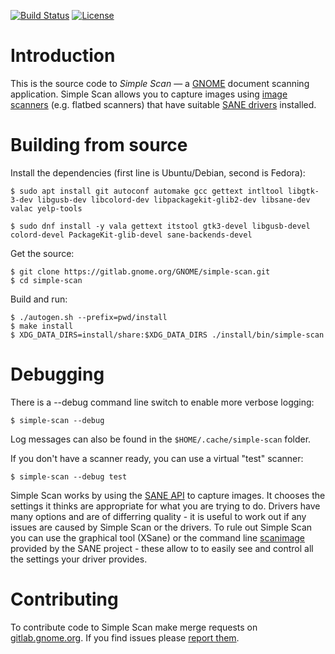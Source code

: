 [![Build Status](https://gitlab.gnome.org/GNOME/simple-scan/badges/gnome-3-20/build.svg)](https://gitlab.gnome.org/GNOME/simple-scan/pipelines)
[![License](https://img.shields.io/badge/License-GPL%20v3-blue.svg)](https://gitlab.gnome.org/GNOME/simple-scan/blob/gnome-3-20/COPYING)

# Introduction

This is the source code to *Simple Scan* — a [GNOME](https://www.gnome.org/)
document scanning application. Simple Scan allows you to capture images using
[image scanners](https://en.wikipedia.org/wiki/Image_scanner) (e.g. flatbed
scanners) that have suitable [SANE drivers](http://sane-project.org/) installed.

# Building from source

Install the dependencies (first line is Ubuntu/Debian, second is Fedora):
```
$ sudo apt install git autoconf automake gcc gettext intltool libgtk-3-dev libgusb-dev libcolord-dev libpackagekit-glib2-dev libsane-dev valac yelp-tools
```
```
$ sudo dnf install -y vala gettext itstool gtk3-devel libgusb-devel colord-devel PackageKit-glib-devel sane-backends-devel
```

Get the source:
```
$ git clone https://gitlab.gnome.org/GNOME/simple-scan.git
$ cd simple-scan
```

Build and run:
```
$ ./autogen.sh --prefix=pwd/install
$ make install
$ XDG_DATA_DIRS=install/share:$XDG_DATA_DIRS ./install/bin/simple-scan
```

# Debugging

There is a --debug command line switch to enable more verbose logging:
```
$ simple-scan --debug
```

Log messages can also be found in the `$HOME/.cache/simple-scan` folder.

If you don't have a scanner ready, you can use a virtual "test" scanner:
```
$ simple-scan --debug test
```

Simple Scan works by using the [SANE API](http://sane-project.org/html/) to
capture images. It chooses the settings it thinks are appropriate for what you
are trying to do. Drivers have many options and are of differring quality - it
is useful to work out if any issues are caused by Simple Scan or the drivers. To
rule out Simple Scan you can use the graphical tool (XSane) or the
command line
[scanimage](http://www.sane-project.org/man/scanimage.1.html) provided
by the SANE project - these allow to to easily see and control all the
settings your driver provides.

# Contributing

To contribute code to Simple Scan make merge requests on
[gitlab.gnome.org](https://gitlab.gnome.org/GNOME/simple-scan). If you
find issues please [report them](https://gitlab.gnome.org/GNOME/simple-scan/issues).

